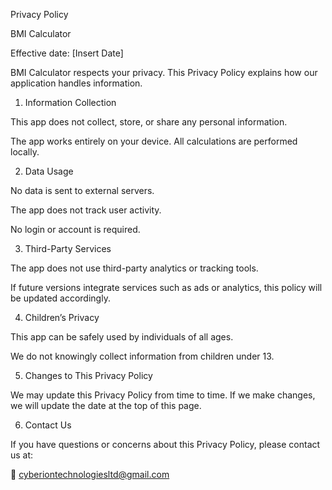 Privacy Policy

BMI Calculator

Effective date: [Insert Date]

BMI Calculator respects your privacy. This Privacy Policy explains how our application handles information.

1. Information Collection

This app does not collect, store, or share any personal information.

The app works entirely on your device. All calculations are performed locally.

2. Data Usage

No data is sent to external servers.

The app does not track user activity.

No login or account is required.

3. Third-Party Services

The app does not use third-party analytics or tracking tools.

If future versions integrate services such as ads or analytics, this policy will be updated accordingly.

4. Children’s Privacy

This app can be safely used by individuals of all ages.

We do not knowingly collect information from children under 13.

5. Changes to This Privacy Policy

We may update this Privacy Policy from time to time. If we make changes, we will update the date at the top of this page.

6. Contact Us

If you have questions or concerns about this Privacy Policy, please contact us at:

📧 cyberiontechnologiesltd@gmail.com
